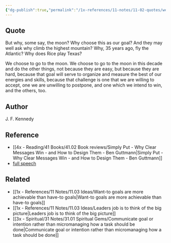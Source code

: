 ```yaml
---
{"dg-publish":true,"permalink":"/1x-references/11-notes/11-02-quotes/we-choose-to-go-to-the-moon-j-f-kennedy/","title":"We choose to go to the moon - J. F. Kennedy","created":"2024-04-21T22:47:45.661+03:00","updated":"2024-04-21T22:51:20.655+03:00"}
---
```



## Quote
But why, some say, the moon? Why choose this as our goal? And they may well ask why climb the highest mountain? Why, 35 years ago, fly the Atlantic? Why does Rice play Texas? 

We choose to go to the moon. We choose to go to the moon in this decade and do the other things, not because they are easy, but because they are hard, because that goal will serve to organize and measure the best of our energies and skills, because that challenge is one that we are willing to accept, one we are unwilling to postpone, and one which we intend to win, and the others, too.
## Author
J. F. Kennedy

## Reference
- [[4x - Reading/41 Books/41.02 Book reviews/Simply Put - Why Clear Messages Win - and How to Design Them - Ben Guttmann\|Simply Put - Why Clear Messages Win - and How to Design Them - Ben Guttmann]]
- [full speech](https://www.rice.edu/jfk-speech)
## Related
- [[1x - References/11 Notes/11.03 Ideas/Want-to goals are more achievable than have-to goals\|Want-to goals are more achievable than have-to goals]]
- [[1x - References/11 Notes/11.03 Ideas/Leaders job is to think of the big picture\|Leaders job is to think of the big picture]]
- [[3x - Spiritual/31 Notes/31.01 Spiritual Gems/Communicate goal or intention rather than micromanaging how a task should be done\|Communicate goal or intention rather than micromanaging how a task should be done]]